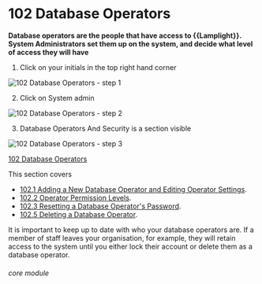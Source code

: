 # 102 Database Operators

**Database operators are the people that have access to {{Lamplight}}. System Administrators set them up on the system, and decide what level of access they will have**

1. Click on your initials in the top right hand corner

![102 Database Operators - step 1](102_Database_Operators_im_1.png)

2. Click on System admin

![102 Database Operators - step 2](102_Database_Operators_im_2.png)

3. Database Operators And Security is a section visible

![102 Database Operators - step 3](102_Database_Operators_im_3.png)

[102 Database Operators](/help/index/p/102)

This section covers

- [102.1 Adding a New Database Operator and Editing Operator Settings](/help/index/p/102.1).
- [102.2 Operator Permission Levels](/help/index/p/102.2).
- [102.3 Resetting a Database Operator's Password](/help/index/p/102.3).
- [102.5 Deleting a Database Operator](/help/index/p/102.5).


It is important to keep up to date with who your database operators are. If a member of staff leaves your organisation, for example, they will retain access to the system until you either lock their account or delete them as a database operator. 

###### core module
